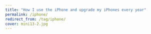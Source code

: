 ```yaml
---
title: "How I use the iPhone and upgrade my iPhones every year"
permalink: /iphone/
redirect_from: /tag/iphone/
cover: mini13-2.jpg
---
```

